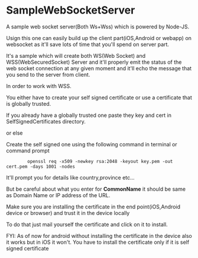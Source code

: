 # SampleWebSocketServer

A sample web socket server(Both Ws+Wss) which is powered by Node-JS.

Usign this one can easily build up the client part(iOS,Android or webapp) on websocket as it'll save lots of time that you'll spend on server part.

It's a sample which will create both WS(Web Socket) and WSS(WebSecuredSocket) Server and it'll properly emit the status of the web socket connection at any given moment and it'll echo the message that you send to the server from client.

In order to work with WSS.

You either have to create your self signed certificate or use a certificate that is globally trusted.

If you already have a globally trusted one paste they key and cert in SelfSignedCertificates directory.

or else

Create the self signed one using the following command in terminal or command prompt

            openssl req -x509 -newkey rsa:2048 -keyout key.pem -out cert.pem -days 1001 -nodes
            
It'll prompt you for details like country,province etc...

But be careful about what you enter for **CommonName** it should be same as Domain Name or IP address of the URL. 

Make sure you are installing the certificate in the end point(iOS,Android device or browser) and trust it in the device locally

To do that just mail yourself the certificate and click on it to install.

FYI:
As of now for android without installing the certificate in the device also it works but in iOS it won't.
You have to install the certificate only if it is self signed certificate

